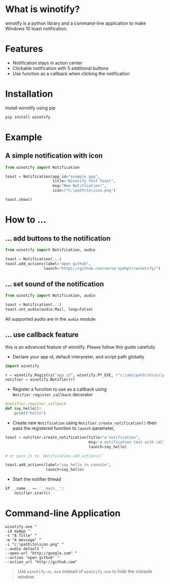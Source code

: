 # What is winotify?
winotify is a python library and a command-line application to 
make Windows 10 toast notification.

# Features

* Notification stays in action center
* Clickable notification with 5 additional buttons
* Use function as a callback when clicking the notification

# Installation
Install winotify using pip

```sh
pip install winotify
```

# Example
## A simple notification with icon
```python
from winotify import Notification

toast = Notification(app_id="example app",
                     title="Winotify Test Toast",
                     msg="New Notification!",
                     icon=r"C:\path\to\icon.png")

toast.show()
```

# How to ...
## ... add buttons to the notification
```python
from winotify import Notification, audio

toast = Notification(...)
toast.add_actions(label="open github",
                 launch="https://github.com/versa-syahptr/winotify/")
```
## ... set sound of the notification

```python
from winotify import Notification, audio

toast = Notification(...)
toast.set_audio(audio.Mail, loop=False)
```
 All supported audio are in the ```audio``` module

## ... use callback feature
this is an advanced feature of winotify. Please follow this guide carefully
* Declare your app id, default interpreter, and script path globally
```python
import winotify

r = winotify.Registry("app_id", winotify.PY_EXE, r"c:\abs\path\to\script.py")
notifier = winotify.Notifier(r)
```
* Register a function to use as a callback using `Notifier.register_callback` decorator
```python
@notifier.register_callback
def say_hello():
    print("hello")
```
* Create new `Notification` using `Notifier.create_notification()` 
then pass the registered function to `launch` parameter,
```python
toast = notifier.create_notification(title="a notification", 
                                     msg='a notification test with callback',
                                     launch=say_hello)

# or pass it to `Notification.add_actions()`

toast.add_actions(label="say hello in console",
                  launch=say_hello)
```
* Start the notifier thread
```python
if __name__ == '__main__':
    notifier.start()
```

# Command-line Application
```batch
winotify.exe ^
-id myApp ^
-t "A Title" ^
-m "A message" ^
-i "c:\path\to\icon.png" ^
--audio default ^
--open-url "http://google.com" ^
--action "open github" ^
--action_url "http://github.com"         
```

> Use `winotify-nc.exe` instead of `winotify.exe` to hide the console window.

